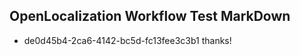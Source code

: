 ## OpenLocalization Workflow Test MarkDown
* de0d45b4-2ca6-4142-bc5d-fc13fee3c3b1 
thanks!<!--HONumber=Mar16_HO2-->
